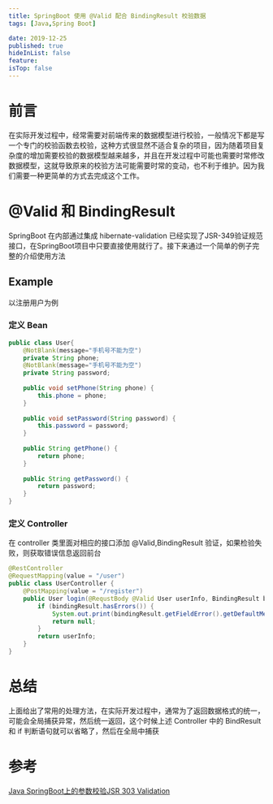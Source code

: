 ```yaml
---
title: SpringBoot 使用 @Valid 配合 BindingResult 校验数据
tags: [Java,Spring Boot]

date: 2019-12-25
published: true
hideInList: false
feature: 
isTop: false
---
```




#  前言

在实际开发过程中，经常需要对前端传来的数据模型进行校验，一般情况下都是写一个专门的校验函数去校验，这种方式很显然不适合复杂的项目，因为随着项目复杂度的增加需要校验的数据模型越来越多，并且在开发过程中可能也需要时常修改数据模型，这就导致原来的校验方法可能需要时常的变动，也不利于维护。因为我们需要一种更简单的方式去完成这个工作。


# @Valid 和 BindingResult 

SpringBoot 在内部通过集成 hibernate-validation 已经实现了JSR-349验证规范接口，在SpringBoot项目中只要直接使用就行了。接下来通过一个简单的例子完整的介绍使用方法


## Example

以注册用户为例

### 定义 Bean

```java
public class User{
    @NotBlank(message="手机号不能为空")
    private String phone;
    @NotBlank(message="手机号不能为空")
    private String password;
    
    public void setPhone(String phone) {
        this.phone = phone;
    }
    
    public void setPassword(String password) {
        this.password = password;
    }
    
    public String getPhone() {
        return phone;
    }
    
    public String getPassword() {
        return password;
    }
}
```

### 定义 Controller 

在 controller 类里面对相应的接口添加 @Valid,BindingResult 验证，如果检验失败，则获取错误信息返回前台

```java
@RestController
@RequestMapping(value = "/user")
public class UserController {
    @PostMapping(value = "/register")
    public User login(@RequstBody @Valid User userInfo, BindingResult bindingResult) {
        if (bindingResult.hasErrors()) {
            System.out.print(bindingResult.getFieldError().getDefaultMessage());
            return null;
        }
        return userInfo;
    }
}
```


# 总结

上面给出了常用的处理方法，在实际开发过程中，通常为了返回数据格式的统一，可能会全局捕获异常，然后统一返回，这个时候上述 Controller 中的 BindResult 和 if 判断语句就可以省略了，然后在全局中捕获


# 参考

[Java SpringBoot上的参数校验JSR 303 Validation](https://juejin.im/post/5b2f4514f265da597a6108f8)